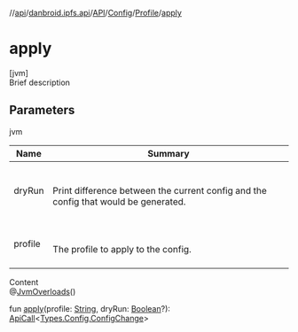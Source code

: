 //[api](../../../../index.md)/[danbroid.ipfs.api](../../../index.md)/[API](../../index.md)/[Config](../index.md)/[Profile](index.md)/[apply](apply.md)



# apply  
[jvm]  
Brief description  


## Parameters  
  
jvm  
  
|  Name|  Summary| 
|---|---|
| dryRun| <br><br>Print difference between the current config and the config that would be generated.<br><br>
| profile| <br><br>The profile to apply to the config.<br><br>
  
  
Content  
@[JvmOverloads](https://kotlinlang.org/api/latest/jvm/stdlib/kotlin.jvm/-jvm-overloads/index.html)()  
  
fun [apply](apply.md)(profile: [String](https://kotlinlang.org/api/latest/jvm/stdlib/kotlin/-string/index.html), dryRun: [Boolean](https://kotlinlang.org/api/latest/jvm/stdlib/kotlin/-boolean/index.html)?): [ApiCall](../../../-api-call/index.md)<[Types.Config.ConfigChange](../../../-types/-config/-config-change/index.md)>  



